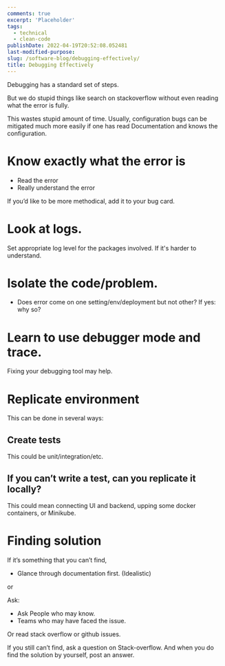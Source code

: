 ```yaml
---
comments: true
excerpt: 'Placeholder'
tags:
  - technical
  - clean-code
publishDate: 2022-04-19T20:52:08.052481
last-modified-purpose:
slug: /software-blog/debugging-effectively/
title: Debugging Effectively
---
```


Debugging has a standard set of steps.

But we do stupid things like search on stackoverflow without even reading what the error is fully.

This wastes stupid amount of time. Usually, configuration bugs can be mitigated much more easily if one has read Documentation and knows the configuration.

# Know exactly what the error is

- Read the error
- Really understand the error

If you’d like to be more methodical, add it to your bug card.

# Look at logs.

Set appropriate log level for the packages involved. If it's harder to understand.

# Isolate the code/problem.

- Does error come on one setting/env/deployment but not other? If yes: why so?

# Learn to use debugger mode and trace.

Fixing your debugging tool may help.

# Replicate environment

This can be done in several ways:

## Create tests

This could be unit/integration/etc.

## If you can’t write a test, can you replicate it locally?

This could mean connecting UI and backend, upping some docker containers, or Minikube.

# Finding solution

If it’s something that you can’t find,

- Glance through documentation first. (Idealistic)

or

Ask:

- Ask People who may know.
- Teams who may have faced the issue.

Or read stack overflow or github issues.

If you still can’t find, ask a question on Stack-overflow. And when you do find the solution by yourself, post an answer.
